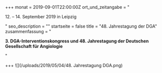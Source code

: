 +++
monat = 2019-09-01T22:00:00Z
ort_und_zeitangabe = "<p>12. – 14. September 2019 in Leipzig</p>"
seo_description = ""
startseite = false
title = "48. Jahrestagung der DGA"
zusammenfassung = "<p><strong>3. DGA-Interventionskongress und 48. Jahrestagung der Deutschen Gesellschaft für Angiologie</strong></p>"

+++
![](/uploads/2019/05/04/48. Jahrestagung DGA.png)